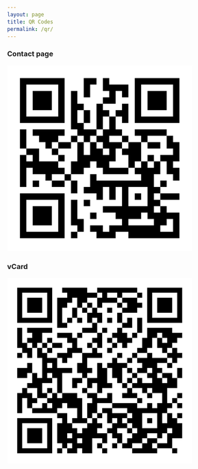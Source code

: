 ```yaml
---
layout: page
title: QR Codes
permalink: /qr/
---
```

### Contact page
![QR code for berens.co/contact](/assets/images/berens_dot_co_contact_QR_code.png)

### vCard
![QR code for berens.co/contact](/assets/images/berens_dot_co_vCard_QR_code.png)
